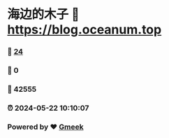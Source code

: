 # 海边的木子 :link: https://blog.oceanum.top 
### :page_facing_up: [24](https://blog.oceanum.top/tag.html) 
### :speech_balloon: 0 
### :hibiscus: 42555 
### :alarm_clock: 2024-05-22 10:10:07 
### Powered by :heart: [Gmeek](https://github.com/Meekdai/Gmeek)

